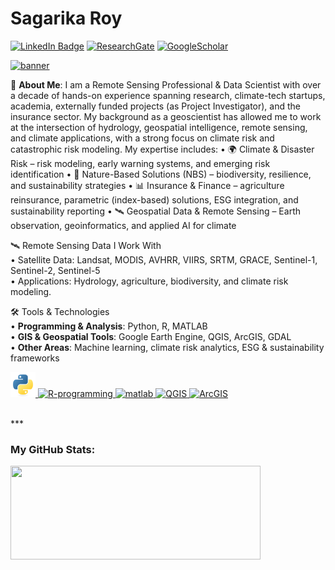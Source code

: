 # Sagarika Roy
[![LinkedIn Badge](https://img.shields.io/badge/LinkedIn-blue)](https://www.linkedin.com/in/sagarikaroy/)
[![ResearchGate](https://img.shields.io/badge/ResearchGate-orange)](https://www.researchgate.net/profile/Sagarika-Roy?ev=hdr_xprf)
[![GoogleScholar](https://img.shields.io/badge/GoogleScholar-green)](https://scholar.google.com/citations?user=yR979sgAAAAJ&hl=en)

[![banner](https://media.licdn.com/dms/image/v2/D5616AQGiGBj10PK10Q/profile-displaybackgroundimage-shrink_350_1400/B56ZdVsc5UG0AY-/0/1749489407391?e=1759363200&v=beta&t=XTbPNgskPBYx-T2IHxvgNE_WdSAkKrMD6HylJnDVUEw)](https://Sagar1ka.github.io/)

👋 **About Me**: 
I am a Remote Sensing Professional & Data Scientist with over a decade of hands-on experience spanning research, climate-tech startups, academia, externally funded projects (as Project Investigator), and the insurance sector. My background as a geoscientist has allowed me to work at the intersection of hydrology, geospatial intelligence, remote sensing, and climate applications, with a strong focus on climate risk and catastrophic risk modeling.
My expertise includes:
•	🌍 Climate & Disaster Risk – risk modeling, early warning systems, and emerging risk identification
•	🌱 Nature-Based Solutions (NBS) – biodiversity, resilience, and sustainability strategies
•	📊 Insurance & Finance – agriculture reinsurance, parametric (index-based) solutions, ESG integration, and sustainability reporting
•	🛰️ Geospatial Data & Remote Sensing – Earth observation, geoinformatics, and applied AI for climate

🛰️ Remote Sensing Data I Work With <br/>
•	Satellite Data: Landsat, MODIS, AVHRR, VIIRS, SRTM, GRACE, Sentinel-1, Sentinel-2, Sentinel-5 <br/>
•	Applications: Hydrology, agriculture, biodiversity, and climate risk modeling.


🛠️ Tools & Technologies <br/>
•	**Programming & Analysis**: Python, R, MATLAB <br/>
•	**GIS & Geospatial Tools**: Google Earth Engine, QGIS, ArcGIS, GDAL <br/>
•	**Other Areas**: Machine learning, climate risk analytics, ESG & sustainability frameworks <br/>


<p align="left">  <a href="https://www.python.org" target="_blank" rel="noreferrer"> 
 <img src="https://raw.githubusercontent.com/devicons/devicon/master/icons/python/python-original.svg" alt="python" width="40" height="40"/> </a> <a href="https://www.r-project.org/" target="_blank" rel="noreferrer"> 
 <img src="https://cdn-icons-png.flaticon.com/128/2103/2103665.png" alt="R-programming" width="40" height="40"/> </a> <a href="https://www.w3.org/html/" target="_blank" rel="noreferrer"> 
  <img src="https://upload.wikimedia.org/wikipedia/commons/2/21/Matlab_Logo.png" alt="matlab" width="40" height="40"/> </a> <a href="https://www.w3schools.com/sql/" target="_blank" rel="noreferrer"> 
  <img src="https://upload.wikimedia.org/wikipedia/commons/7/77/Qgis-icon-3.0.png" alt="QGIS" width="40" height="40"/>
  <img src="https://upload.wikimedia.org/wikipedia/commons/7/7e/ArcGIS_logo_%28cropped%29.png" alt="ArcGIS" width="40" height="40"/>
  </a>    </p>

<br>
***
<br>

<h3 align="left">My GitHub Stats:</h3> 
<p><img align="left" src="https://github-readme-stats.vercel.app/api/top-langs?username=Sagar1ka&size_weight=0&count_weight=1&show_icons=true&locale=en&layout=compact" alt="" width="400" height="150"/></p>
<p>&nbsp;<img align="center" src="https://github-readme-stats.vercel.app/api?username=Sagar1ka&size_weight=0&count_weight=1&show_icons=true&locale=en&hide=contribs,prs" alt="" width="400"/></p>

<p><img align="center" src="https://github-readme-streak-stats.herokuapp.com/?user=Sagar1ka&size_weight=0&count_weight=1" alt="" width="400"/></p>



<!--
<p><img align="center" src="https://github-readme-streak-stats.herokuapp.com/?user=Sagar1ka&size_weight=0&count_weight=1" alt="" width="400"/></p>

